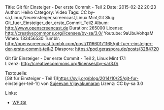 Title: Git für Einsteiger - Der erste Commit - Teil 2
Date: 2015-02-22 20:23
Author: Heiko
Category: Video
Tags: CC by-sa,Linux,Neueinsteiger,screencast,Linux Mint,Git
Slug: Git_fuer_Einsteiger_der_erste_Commit_Teil2
Album: http://www.openscreencast.de
Duration: 265000
License: http://creativecommons.org/licenses/by-sa/3.0/
Youtube: 9aUbuVohqaM
Vimeo: 133456530
Tumblr: http://openscreencast.tumblr.com/post/111660171165/git-fuer-einsteiger-der-erste-commit-teil-2
Diaspora: https://pod.geraspora.de/posts/3284720

Git für Einsteiger - Der erste Commit - Teil 2, Linux Mint 17.1  
Lizenz: <http://creativecommons.org/licenses/by-sa/3.0/>  
  
Textquelle:  
[Git für Einsteiger - Teil 1](https://svij.org/blog/2014/10/25/git-fur-
einsteiger-teil-1/) von [Sujeevan Vijayakumaran](http://svij.org/) Lizenz: CC
by-sa 3.0

Links:

  * [WP:Git](http://de.wikipedia.org/wiki/Git "Link zu wikipedia.org/" )

